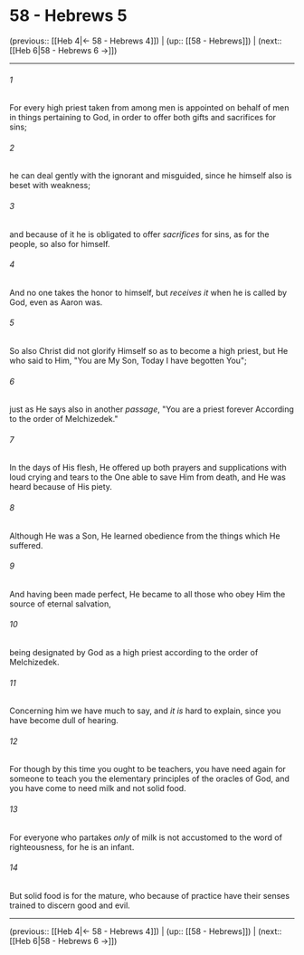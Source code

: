 # 58 - Hebrews 5

(previous:: [[Heb 4|← 58 - Hebrews 4]]) | (up:: [[58 - Hebrews]]) | (next:: [[Heb 6|58 - Hebrews 6 →]])

***


###### 1 
For every high priest taken from among men is appointed on behalf of men in things pertaining to God, in order to offer both gifts and sacrifices for sins; 

###### 2 
he can deal gently with the ignorant and misguided, since he himself also is beset with weakness; 

###### 3 
and because of it he is obligated to offer _sacrifices_ for sins, as for the people, so also for himself. 

###### 4 
And no one takes the honor to himself, but _receives it_ when he is called by God, even as Aaron was. 

###### 5 
So also Christ did not glorify Himself so as to become a high priest, but He who said to Him, "You are My Son, Today I have begotten You"; 

###### 6 
just as He says also in another _passage_, "You are a priest forever According to the order of Melchizedek." 

###### 7 
In the days of His flesh, He offered up both prayers and supplications with loud crying and tears to the One able to save Him from death, and He was heard because of His piety. 

###### 8 
Although He was a Son, He learned obedience from the things which He suffered. 

###### 9 
And having been made perfect, He became to all those who obey Him the source of eternal salvation, 

###### 10 
being designated by God as a high priest according to the order of Melchizedek. 

###### 11 
Concerning him we have much to say, and _it is_ hard to explain, since you have become dull of hearing. 

###### 12 
For though by this time you ought to be teachers, you have need again for someone to teach you the elementary principles of the oracles of God, and you have come to need milk and not solid food. 

###### 13 
For everyone who partakes _only_ of milk is not accustomed to the word of righteousness, for he is an infant. 

###### 14 
But solid food is for the mature, who because of practice have their senses trained to discern good and evil.

***

(previous:: [[Heb 4|← 58 - Hebrews 4]]) | (up:: [[58 - Hebrews]]) | (next:: [[Heb 6|58 - Hebrews 6 →]])
